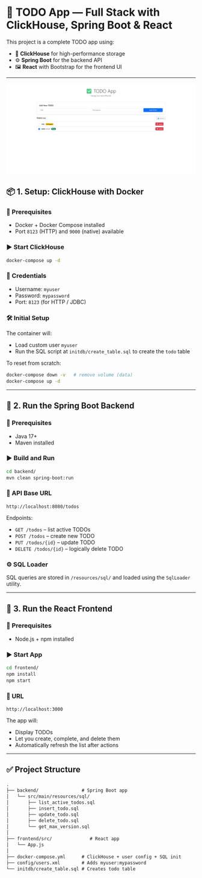 # 📝 TODO App — Full Stack with ClickHouse, Spring Boot & React

This project is a complete TODO app using:
- 🚀 **ClickHouse** for high-performance storage
- ⚙️ **Spring Boot** for the backend API
- 🖼 **React** with Bootstrap for the frontend UI

---

![TODO UI Screenshot](todo-ui.png)


## 📦 1. Setup: ClickHouse with Docker

### 📁 Prerequisites

- Docker + Docker Compose installed
- Port `8123` (HTTP) and `9000` (native) available

### ▶️ Start ClickHouse

```bash
docker-compose up -d
```

### 🔐 Credentials

- Username: `myuser`
- Password: `mypassword`
- Port: `8123` (for HTTP / JDBC)

### 🛠 Initial Setup

The container will:
- Load custom user `myuser`
- Run the SQL script at `initdb/create_table.sql` to create the `todo` table

To reset from scratch:

```bash
docker-compose down -v   # remove volume (data)
docker-compose up -d
```

---

## 🔧 2. Run the Spring Boot Backend

### 📁 Prerequisites

- Java 17+
- Maven installed

### ▶️ Build and Run

```bash
cd backend/
mvn clean spring-boot:run
```

### 📡 API Base URL

```
http://localhost:8080/todos
```

Endpoints:
- `GET /todos` – list active TODOs
- `POST /todos` – create new TODO
- `PUT /todos/{id}` – update TODO
- `DELETE /todos/{id}` – logically delete TODO

### ⚙️ SQL Loader

SQL queries are stored in `/resources/sql/` and loaded using the `SqlLoader` utility.

---

## 🎨 3. Run the React Frontend

### 📁 Prerequisites

- Node.js + npm installed

### ▶️ Start App

```bash
cd frontend/
npm install
npm start
```

### 🔗 URL

```
http://localhost:3000
```

The app will:
- Display TODOs
- Let you create, complete, and delete them
- Automatically refresh the list after actions

---

## ✅ Project Structure

```
.
├── backend/                # Spring Boot app
│   └── src/main/resources/sql/
│       ├── list_active_todos.sql
│       ├── insert_todo.sql
│       ├── update_todo.sql
│       ├── delete_todo.sql
│       └── get_max_version.sql
│
├── frontend/src/              # React app
│   └── App.js
│
├── docker-compose.yml      # ClickHouse + user config + SQL init
├── config/users.xml        # Adds myuser:mypassword
└── initdb/create_table.sql # Creates todo table
```